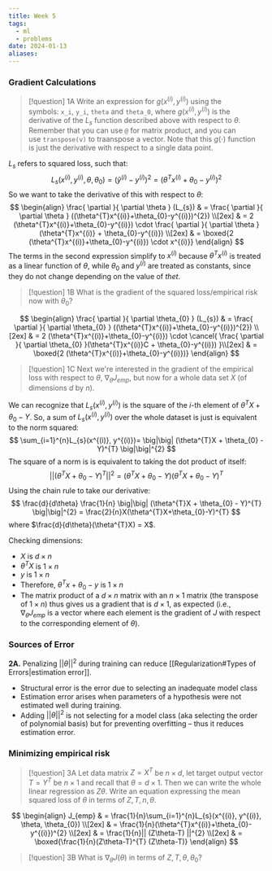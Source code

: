 ```yaml
---
title: Week 5
tags:
  - ml
  - problems
date: 2024-01-13
aliases:
---
```

### Gradient Calculations

>[!question] 1A
>Write an expression for $g(x^{(i)}, y^{(i)})$ using the symbols: `x_i`, `y_i`, `theta` and `theta_0`, where $g(x^{(i)}, y^{(i)})$ is the derivative of the $L_{s}$​ function described above with respect to $\theta$. Remember that you can use `@` for matrix product, and you can use `transpose(v)` to traanspose a vector. Note that this $g(\cdot)$ function is just the derivative with respect to a single data point.

$L_{s}$ refers to squared loss, such that:
$$
L_{s}(x^{(i)}, y^{(i)}, \theta, \theta_{0})= (\hat{y}^{(i)}- y^{(i)})^{2}= (\theta^{T}x^{(i)}+\theta_{0}-y^{(i)})^{2}
$$
So we want to take the derivative of this with respect to $\theta$:
$$
\begin{align}
\frac{ \partial }{ \partial \theta } (L_{s})  & = \frac{ \partial }{ \partial \theta } ((\theta^{T}x^{(i)}+\theta_{0}-y^{(i)})^{2}) \\[2ex] 
	 & = 2 (\theta^{T}x^{(i)}+\theta_{0}-y^{(i)}) \cdot \frac{ \partial }{ \partial \theta }(\theta^{T}x^{(i)} + \theta_{0}-y^{(i)}) \\[2ex] 
	 & = \boxed{2 (\theta^{T}x^{(i)}+\theta_{0}-y^{(i)}) \cdot x^{(i)}}
\end{align}
$$
The terms in the second expression simplify to $x^{(i)}$ because $\theta^{T}x^{(i)}$ is treated as a linear function of $\theta$, while $\theta_{0}$ and $y^{(i)}$ are treated as constants, since they do not change depending on the value of $thet$.

>[!question] 1B
>What is the gradient of the squared loss/empirical risk now with $\theta_{0}$?

$$
\begin{align}
\frac{ \partial }{ \partial \theta_{0} } (L_{s})  & = \frac{ \partial }{ \partial \theta_{0} } ((\theta^{T}x^{(i)}+\theta_{0}-y^{(i)})^{2}) \\[2ex] 
	 & = 2 (\theta^{T}x^{(i)}+\theta_{0}-y^{(i)}) \cdot \cancel{ \frac{ \partial }{ \partial \theta_{0} }(\theta^{T}x^{(i)}C + \theta_{0}-y^{(i)})  }\\[2ex] 
	 & = \boxed{2 (\theta^{T}x^{(i)}+\theta_{0}-y^{(i)})}
\end{align}
$$

>[!question] 1C
>Next we're interested in the gradient of the empirical loss with respect to $\theta$, $\nabla_{\theta}J_{emp}$​, but now for a whole data set $X$ (of dimensions $d$ by $n$).

We can recognize that $L_{s}(x^{(i)}, y^{(i)})$ is the square of the $i$-th element of $\theta^{T}X +\theta_{0}-Y$. So, a sum of $L_{s}(x^{(i)}, y^{(i)})$ over the whole dataset is just is equivalent to the norm squared:
$$
\sum_{i=1}^{n}L_{s}(x^{(i)}, y^{(i)})= \big|\big| (\theta^{T}X + \theta_{0} - Y)^{T} \big|\big|^{2}
$$
The square of a norm is is equivalent to taking the dot product of itself: 
$$
\big|\big| (\theta^{T}X + \theta_{0} - Y)^{T} \big|\big|^{2} = (\theta^{T}X + \theta_{0}-Y)(\theta^{T}X + \theta_{0}-Y)^{T}
$$
Using the chain rule to take our derivative:
$$
\frac{d}{d\theta} \frac{1}{n} \big|\big| (\theta^{T}X + \theta_{0} - Y)^{T} \big|\big|^{2} = \frac{2}{n}X(\theta^{T}X+\theta_{0}-Y)^{T}
$$
where $\frac{d}{d\theta}(\theta^{T}X) = X$.

Checking dimensions:
- $X$ is $d\times n$
- $\theta^{T}X$ is $1\times n$
- $y$ is $1\times n$
- Therefore, $\theta^{T}x+\theta_{0}-y$ is $1\times n$
- The matrix product of a $d\times n$ matrix with an $n\times 1$ matrix (the transpose of $1\times n$) thus gives us a gradient that is $d\times 1$, as expected (i.e., $\nabla_{\theta}J_{emp}$ is a vector where each element is the gradient of $J$ with respect to the corresponding element of $\theta$).

### Sources of Error
**2A.** Penalizing $|| \theta ||^{2}$ during training can reduce [[Regularization#Types of Errors|estimation error]].
- Structural error is the error due to selecting an inadequate model class
- Estimation error arises when parameters of a hypothesis were not estimated well during training. 
- Adding $|| \theta ||^{2}$ is not selecting for a model class (aka selecting the order of polynomial basis) but for preventing overfitting – thus it reduces estimation error.

### Minimizing empirical risk

>[!question] 3A
>Let data matrix $Z=X^{T}$ be $n\times d$, let target output vector $T = Y^{T}$ be $n\times 1$ and recall that $\theta = d\times 1$. Then we can write the whole linear regression as $Z\theta$. Write an equation expressing the mean squared loss of $\theta$ in terms of $Z, T, n, \theta$.

$$
\begin{align}
J_{emp}  & = \frac{1}{n}\sum_{i=1}^{n}L_{s}(x^{(i)}, y^{(i)}, \theta, \theta_{0}) \\[2ex] 
	 & = \frac{1}{n}(\theta^{T}x^{(i)}+\theta_{0}-y^{(i)})^{2} \\[2ex] 
	 & = \frac{1}{n}|| (Z\theta-T) ||^{2} \\[2ex] 
	 & = \boxed{\frac{1}{n}(Z\theta-T)^{T} (Z\theta-T)}
\end{align}
$$

>[!question] 3B
>What is $\nabla_{\theta}J(\theta)$ in terms of $Z, T, \theta, \theta_{0}$?

